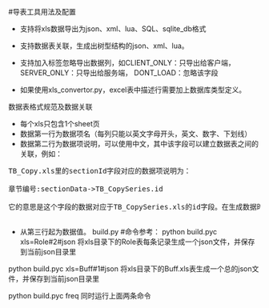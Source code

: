 #导表工具用法及配置
* 支持将xls数据导出为json、xml、lua、SQL、sqlite_db格式
* 支持数据表关联，生成出树型结构的json、xml、lua。
* 支持加入标签忽略导出数据列，如CLIENT_ONLY：只导出给客户端， SERVER_ONLY：只导出给服务端， DONT_LOAD：忽略该字段

* 如果使用xls_convertor.py，excel表中描述行需要加上数据库类型定义。

数据表格式规范及数据关联
* 每个xls只包含1个sheet页
* 数据第一行为数据项名（每列只能以英文字母开头，英文、数字、下划线）
* 数据第二行为数据项说明，可以使用中文，其中该字段可以建立数据表之间的关联，例如：
<pre>
TB_Copy.xls里的sectionId字段对应的数据项说明为：<br>
章节编号:sectionData->TB_CopySeries.id<br>
它的意思是这个字段的数据对应于TB_CopySeries.xls的id字段。在生成数据时，会自动将TB_CopySeries.xls里的对应数据作为该条纪录的子项，保存到sectionData里。<br>
</pre>
* 从第三行起为数据值。
build.py
#命令参考：
 python build.pyc xls=Role#2#json
将xls目录下的Role表每条记录生成一个json文件，并保存到当前json目录里

python build.pyc xls=Buff#1#json
将xls目录下的Buff.xls表生成一个总的json文件，并保存到当前json目录里
 
python build.pyc freq
同时运行上面两条命令